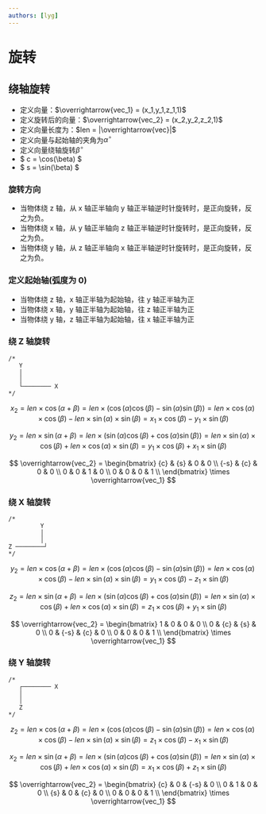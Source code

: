 ```yaml
---
authors: [lyg]
---
```


# 旋转

## 绕轴旋转

- 定义向量：$\overrightarrow{vec_1} = (x_1,y_1,z_1,1)$
- 定义旋转后的向量：$\overrightarrow{vec_2} = (x_2,y_2,z_2,1)$
- 定义向量长度为：$len = |\overrightarrow{vec}|$
- 定义向量与起始轴的夹角为$\alpha^\circ$
- 定义向量绕轴旋转$\beta^\circ$
- $ c = \cos(\beta) $
- $ s = \sin(\beta) $

### 旋转方向

- 当物体绕 z 轴，从 x 轴正半轴向 y 轴正半轴逆时针旋转时，是正向旋转，反之为负。
- 当物体绕 x 轴，从 y 轴正半轴向 z 轴正半轴逆时针旋转时，是正向旋转，反之为负。
- 当物体绕 y 轴，从 z 轴正半轴向 x 轴正半轴逆时针旋转时，是正向旋转，反之为负。

### 定义起始轴(弧度为 0)

- 当物体绕 z 轴，x 轴正半轴为起始轴，往 y 轴正半轴为正
- 当物体绕 x 轴，y 轴正半轴为起始轴，往 z 轴正半轴为正
- 当物体绕 y 轴，z 轴正半轴为起始轴，往 x 轴正半轴为正

### 绕 Z 轴旋转

```
/*
   Y
   │
   │
   └──────── X
*/
```

$$
x_2
   = len \times \cos(\alpha+\beta)
   = len \times (\cos(\alpha)\cos(\beta) - \sin(\alpha)\sin(\beta))
   = len \times \cos(\alpha) \times \cos(\beta) - len \times \sin(\alpha) \times \sin(\beta)
   = x_1 \times \cos(\beta) - y_1 \times \sin(\beta)
$$

$$
y_2
   = len \times \sin(\alpha+\beta)
   = len \times (\sin(\alpha)\cos(\beta) + \cos(\alpha)\sin(\beta))
   = len \times \sin(\alpha) \times \cos(\beta) + len \times \cos(\alpha) \times \sin(\beta)
   = y_1 \times \cos(\beta) + x_1 \times \sin(\beta)
$$

$$
\overrightarrow{vec_2} =
\begin{bmatrix}
{c}  & {s} & 0 & 0 \\
{-s} & {c} & 0 & 0 \\
0    & 0   & 1 & 0 \\
0    & 0   & 0 & 1 \\
\end{bmatrix}
\times \overrightarrow{vec_1}
$$

### 绕 X 轴旋转

```
/*
         Y
         │
         │
Z ────────┘
*/
```

$$
y_2
   = len \times \cos(\alpha+\beta)
   = len \times (\cos(\alpha)\cos(\beta) - \sin(\alpha)\sin(\beta))
   = len \times \cos(\alpha) \times \cos(\beta) - len \times \sin(\alpha) \times \sin(\beta)
   = y_1 \times \cos(\beta) - z_1 \times \sin(\beta)
$$

$$
z_2
   = len \times \sin(\alpha+\beta)
   = len \times (\sin(\alpha)\cos(\beta) + \cos(\alpha)\sin(\beta))
   = len \times \sin(\alpha) \times \cos(\beta) + len \times \cos(\alpha) \times \sin(\beta)
   = z_1 \times \cos(\beta) + y_1 \times \sin(\beta)
$$

$$
\overrightarrow{vec_2} =
\begin{bmatrix}
1 & 0    & 0   & 0 \\
0 & {c}  & {s} & 0 \\
0 & {-s} & {c} & 0 \\
0 & 0    & 0   & 1 \\
\end{bmatrix}
\times \overrightarrow{vec_1}
$$

### 绕 Y 轴旋转

```
/*
   ┌──────── X
   │
   │
   Z
*/
```

$$
z_2
   = len \times \cos(\alpha+\beta)
   = len \times (\cos(\alpha)\cos(\beta) - \sin(\alpha)\sin(\beta))
   = len \times \cos(\alpha) \times \cos(\beta) - len \times \sin(\alpha) \times \sin(\beta)
   = z_1 \times \cos(\beta) - x_1 \times \sin(\beta)
$$

$$
x_2
   = len \times \sin(\alpha+\beta)
   = len \times (\sin(\alpha)\cos(\beta) + \cos(\alpha)\sin(\beta))
   = len \times \sin(\alpha) \times \cos(\beta) + len \times \cos(\alpha) \times \sin(\beta)
   = x_1 \times \cos(\beta) + z_1 \times \sin(\beta)
$$

$$
\overrightarrow{vec_2} =
\begin{bmatrix}
{c} & 0 & {-s} & 0 \\
0   & 1 & 0    & 0 \\
{s} & 0 & {c}  & 0 \\
0   & 0 & 0    & 1 \\
\end{bmatrix}
\times \overrightarrow{vec_1}
$$
